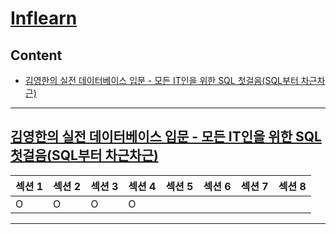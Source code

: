 # [Inflearn](https://www.inflearn.com)

## Content

- [김영한의 실전 데이터베이스 입문 - 모든 IT인을 위한 SQL 첫걸음(SQL부터 차근차근)](#김영한의-실전-데이터베이스-입문---모든-it인을-위한-sql-첫걸음sql부터-차근차근)

---

## [김영한의 실전 데이터베이스 입문 - 모든 IT인을 위한 SQL 첫걸음(SQL부터 차근차근)](https://www.inflearn.com/course/%EA%B9%80%EC%98%81%ED%95%9C-%EC%8B%A4%EC%A0%84-%EB%8D%B0%EC%9D%B4%ED%84%B0%EB%B2%A0%EC%9D%B4%EC%8A%A4-%EC%9E%85%EB%AC%B8/dashboard)

| 섹션 1 | 섹션 2 | 섹션 3 | 섹션 4 | 섹션 5 | 섹션 6 | 섹션 7 | 섹션 8 |
| ------ | ------ | ------ | ------ | ------ | ------ | ------ | ------ |
| O      | O      | O      | O      |        |        |        |        |

---
